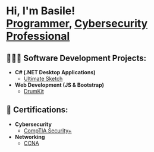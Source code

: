 <h1>Hi, I'm Basile! <br/>
  <a href="https://github.com/Basile-Mbasha">Programmer</a>, 
  <a href="https://www.linkedin.com/in/basilembasha/">Cybersecurity Professional</a>
</h1>

<h2>👨🏽‍💻 Software Development Projects:</h2>

- <b>C# (.NET Desktop Applications)</b>
  - [Ultimate Sketch](https://github.com/Basile-Mbasha/UltimateSketch)
- <b>Web Development (JS & Bootstrap)</b>
  - [DrumKit](https://github.com/Basile-Mbasha/DrumKit)
 
<h2>🏅 Certifications:</h2>

- <b>Cybersecurity</b>
  - [CompTIA Security+](https://www.credly.com/badges/7af2b51b-fbb1-4bb0-8b99-e5e1b76452ff/public_url)
- <b>Networking</b>
  - [CCNA](https://github.com/Basile-Mbasha/DrumKit)


<!--
- <b>PowerShell</b>
  - [Windows EventLog: Failed RDP Logins Source IP to full GeoData Conversion](https://github.com/joshmadakor1/Sentinel-Lab)
  - [JWipe (Disk Wiping Utility)](https://github.com/joshmadakor1/Jwipe.PowerShell)
  - [Active Directory Bulk User Creation](https://github.com/joshmadakor1/AD_PS)
  - [FIM (File Integrity Monitor)](https://github.com/joshmadakor1/PowerShell-Integrity-FIM)
- <b>C# (.NET Desktop Applications)</b>
  - [Ransomware Proof of Concept (Encrypter)](https://github.com/joshmadakor1/EncrypterPOC)
  - [Ransomware Proof of Concept (Decrypter)](https://github.com/joshmadakor1/DecrypterPOC)
  - [Keylogger with Email Capability](https://github.com/joshmadakor1/Key-Logger-With-Email)
- <b>Python</b>
  - [Package Delivery Application (Datastructures and Algorithms Demo)](https://github.com/joshmadakor1/Package-Delivery-Pathfinding-Algorithm)

-->
<!--
Here are some ideas to get you started:

- 🔭 I’m currently working on ...
- 🌱 I’m currently learning ...
- 👯 I’m looking to collaborate on ...
- 🤔 I’m looking for help with ...
- 💬 Ask me about ...
- 📫 How to reach me: ...
- 😄 Pronouns: ...
- ⚡ Fun fact: ...
-->
